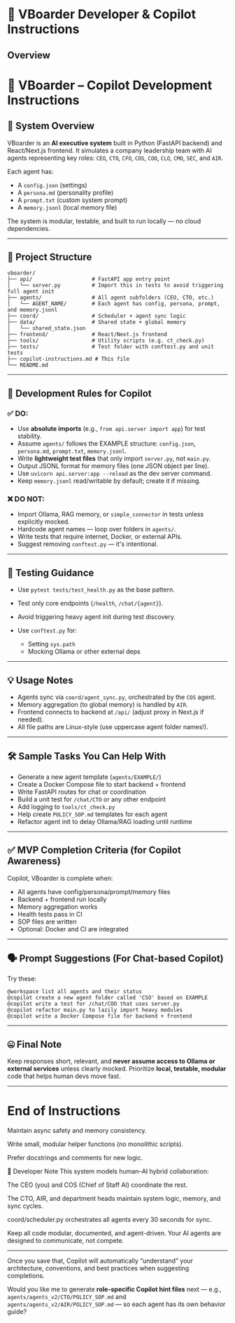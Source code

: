 # 🧭 VBoarder Developer & Copilot Instructions

## Overview


# 🤖 VBoarder – Copilot Development Instructions

## 🧠 System Overview

VBoarder is an **AI executive system** built in Python (FastAPI backend) and React/Next.js frontend. It simulates a company leadership team with AI agents representing key roles: `CEO`, `CTO`, `CFO`, `COS`, `COO`, `CLO`, `CMO`, `SEC`, and `AIR`.

Each agent has:
- A `config.json` (settings)
- A `persona.md` (personality profile)
- A `prompt.txt` (custom system prompt)
- A `memory.jsonl` (local memory file)

The system is modular, testable, and built to run locally — no cloud dependencies.

---

## 📁 Project Structure

```plaintext
vboarder/
├── api/                   # FastAPI app entry point
│   └── server.py          # Import this in tests to avoid triggering full agent init
├── agents/                # All agent subfolders (CEO, CTO, etc.)
│   └── AGENT_NAME/        # Each agent has config, persona, prompt, and memory.jsonl
├── coord/                 # Scheduler + agent sync logic
├── data/                  # Shared state + global memory
│   └── shared_state.json
├── frontend/              # React/Next.js frontend
├── tools/                 # Utility scripts (e.g. ct_check.py)
├── tests/                 # Test folder with conftest.py and unit tests
├── copilot-instructions.md # This file
└── README.md
```

---

## 🔧 Development Rules for Copilot

### ✅ DO:

* Use **absolute imports** (e.g., `from api.server import app`) for test stability.
* Assume `agents/` follows the EXAMPLE structure: `config.json`, `persona.md`, `prompt.txt`, `memory.jsonl`.
* Write **lightweight test files** that only import `server.py`, not `main.py`.
* Output JSONL format for memory files (one JSON object per line).
* Use `uvicorn api.server:app --reload` as the dev server command.
* Keep `memory.jsonl` read/writable by default; create it if missing.

### ❌ DO NOT:

* Import Ollama, RAG memory, or `simple_connector` in tests unless explicitly mocked.
* Hardcode agent names — loop over folders in `agents/`.
* Write tests that require internet, Docker, or external APIs.
* Suggest removing `conftest.py` — it's intentional.

---

## 🧪 Testing Guidance

* Use `pytest tests/test_health.py` as the base pattern.
* Test only core endpoints (`/health`, `/chat/{agent}`).
* Avoid triggering heavy agent init during test discovery.
* Use `conftest.py` for:

  * Setting `sys.path`
  * Mocking Ollama or other external deps

---

## 💡 Usage Notes

* Agents sync via `coord/agent_sync.py`, orchestrated by the `COS` agent.
* Memory aggregation (to global memory) is handled by `AIR`.
* Frontend connects to backend at `/api/` (adjust proxy in Next.js if needed).
* All file paths are Linux-style (use uppercase agent folder names!).

---

## 🛠️ Sample Tasks You Can Help With

* Generate a new agent template (`agents/EXAMPLE/`)
* Create a Docker Compose file to start backend + frontend
* Write FastAPI routes for chat or coordination
* Build a unit test for `/chat/CTO` or any other endpoint
* Add logging to `tools/ct_check.py`
* Help create `POLICY_SOP.md` templates for each agent
* Refactor agent init to delay Ollama/RAG loading until runtime

---

## ✅ MVP Completion Criteria (for Copilot Awareness)

Copilot, VBoarder is complete when:

* All agents have config/persona/prompt/memory files
* Backend + frontend run locally
* Memory aggregation works
* Health tests pass in CI
* SOP files are written
* Optional: Docker and CI are integrated

---

## 🗣️ Prompt Suggestions (For Chat-based Copilot)

Try these:

```
@workspace list all agents and their status
@copilot create a new agent folder called 'CSO' based on EXAMPLE
@copilot write a test for /chat/COO that uses server.py
@copilot refactor main.py to lazily import heavy modules
@copilot write a Docker Compose file for backend + frontend
```

---

## 🤐 Final Note

Keep responses short, relevant, and **never assume access to Ollama or external services** unless clearly mocked. Prioritize **local, testable, modular** code that helps human devs move fast.

---

# End of Instructions


Maintain async safety and memory consistency.


Write small, modular helper functions (no monolithic scripts).


Prefer docstrings and comments for new logic.



🧠 Developer Note
This system models human–AI hybrid collaboration:


The CEO (you) and COS (Chief of Staff AI) coordinate the rest.


The CTO, AIR, and department heads maintain system logic, memory, and sync cycles.


coord/scheduler.py orchestrates all agents every 30 seconds for sync.




Keep all code modular, documented, and agent-driven.
Your AI agents are designed to communicate, not compete.



---

Once you save that, Copilot will automatically “understand” your architecture, conventions, and best practices when suggesting completions.

Would you like me to generate **role-specific Copilot hint files** next — e.g., `agents/agents_v2/CTO/POLICY_SOP.md` and `agents/agents_v2/AIR/POLICY_SOP.md` — so each agent has its own behavior guide?
